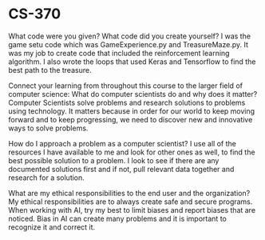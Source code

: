 # CS-370
What code were you given? What code did you create yourself?
I was the game setu code which was GameExperience.py and TreasureMaze.py. It was my job to create code that included the reinforcement learning algorithm. I also wrote the loops that used Keras and Tensorflow to find the best path to the treasure.

Connect your learning from throughout this course to the larger field of computer science:
What do computer scientists do and why does it matter?
Computer Scientists solve problems and research solutions to problems using technology. It matters because in order for our world to keep moving forward and to keep progressing, we need to discover new and innovative ways to solve problems.

How do I approach a problem as a computer scientist?
I use all of the resources I have available to me and look for other ones as well, to find the best possible solution to a problem. I look to see if there are any documented solutions first and if not, pull relevant data together and research for a solution.

What are my ethical responsibilities to the end user and the organization?
My ethical responsibilities are to always create safe and secure programs. When working with AI, try my best to limit biases and report biases that are noticed. Bias in AI can create many problems and it is important to recognize it and correct it.
